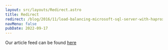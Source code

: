 ```yaml
---
layout: src/layouts/Redirect.astro
title: Redirect
redirect: /blog/2016/11/load-balancing-microsoft-sql-server-with-haproxy/
navMenu: false
pubDate: 2022-09-17
---
```

<div>
Our article feed can be found <a href="/blog/2016/11/load-balancing-microsoft-sql-server-with-haproxy/">here</a>
</div>
